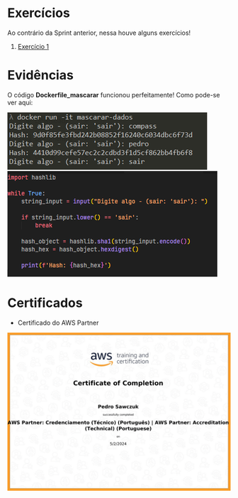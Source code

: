 <!--
# Instruções

Neste arquivo você irá apresentar suas entregas da Sprint corrente. Observe que existem 4 diretórios no exemplo: **exercícios**, **certificados** e **evidências**.

 - O diretório **exercícios** corresponde ao local onde você irá adicionar o código-fonte das atividades de codificação da Sprint, quando houver.
 - O diretório **evidências** você pode utilizar para adicionar imagens demonstrando a execução/resultados de atividades, quando necessário.
 - O diretório **certificados** é o local onde você irá armazenar os certificados dos cursos solicitados durante a sprint. O nome de cada certificado de corresponder ao título do curso.
 - O diretório **desafio** é o local onde você irá armazenar a resolução do que se pede no desafio, todos recursos que você considerar importante deverá está dentro desse diretório.

Utilize o arquivo README.md da Sprint para organizar todas as suas entregas. Faça referência aos arquivos de código-fonte. Evite colocar código diretamente no Markdown pois dificulta nossa avaliação.
 -->

# Exercícios

Ao contrário da Sprint anterior, nessa houve alguns exercícios!

1. [Exercício 1](exercicios/ex01.py)

# Evidências

O código **Dockerfile_mascarar** funcionou perfeitamente! Como pode-se ver aqui:

![Evidencia 1](evidencias/evidencia-01.png)
![Evidencia 1](evidencias/evidencia-04.png)

# Certificados

- Certificado do AWS Partner

![AWS Skill Builder](certificados/aws-certificado.png)
